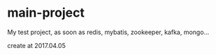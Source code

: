 # main-project

My test project, as soon as redis, mybatis, zookeeper, kafka, mongo...

create at 2017.04.05
